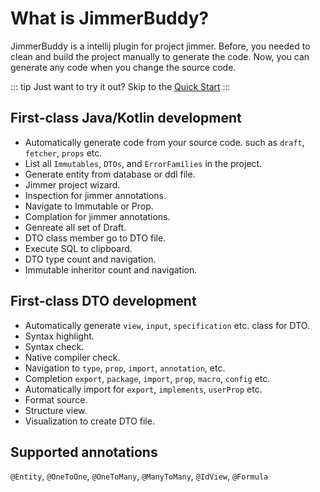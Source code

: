 # What is JimmerBuddy?

JimmerBuddy is a intellij plugin for project jimmer. Before, you needed to clean and build the project manually to generate the code. Now, you can generate any code when you change the source code.

::: tip
Just want to try it out? Skip to the [Quick Start](./quickstart.md)
:::

## First-class Java/Kotlin development

- Automatically generate code from your source code. such as `draft`, `fetcher`, `props` etc.
- List all `Immutables`, `DTOs`, and `ErrorFamilies` in the project.
- Generate entity from database or ddl file.
- Jimmer project wizard.
- Inspection for jimmer annotations.
- Navigate to Immutable or Prop.
- Complation for jimmer annotations.
- Genreate all set of Draft.
- DTO class member go to DTO file.
- Execute SQL to clipboard.
- DTO type count and navigation.
- Immutable inheritor count and navigation.

## First-class DTO development

- Automatically generate `view`, `input`, `specification` etc. class for DTO.
- Syntax highlight.
- Syntax check.
- Native compiler check.
- Navigation to `type`, `prop`, `import`, `annotation`, etc.
- Completion `export`, `package`, `import`, `prop`, `macro`, `config` etc.
- Automatically import for `export`, `implements`, `userProp` etc.
- Format source.
- Structure view.
- Visualization to create DTO file.

## Supported annotations

`@Entity`, `@OneToOne`, `@OneToMany`, `@ManyToMany`, `@IdView`, `@Formula`